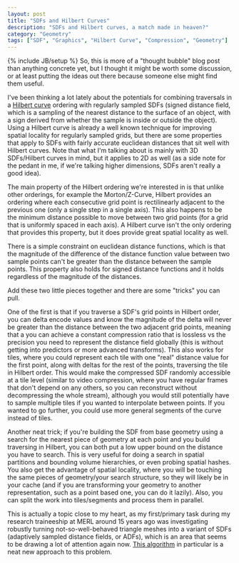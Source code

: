 ```yaml
---
layout: post
title: "SDFs and Hilbert Curves"
description: "SDFs and Hilbert curves, a match made in heaven?"
category: "Geometry"
tags: ["SDF", "Graphics", "Hilbert Curve", "Compression", "Geometry"]
---
```

{% include JB/setup %}
So, this is more of a "thought bubble" blog post than anything concrete yet, but I thought it might be worth some discussion, or at least putting the ideas out there because someone else might find them useful. 

I've been thinking a lot lately about the potentials for combining traversals in a [Hilbert curve](https://en.wikipedia.org/wiki/Hilbert_curve) ordering with regularly sampled SDFs (signed distance field, which is a sampling of the nearest distance to the surface of an object, with a sign derived from whether the sample is inside or outside the object). Using a Hilbert curve is already a well known technique for improving spatial locality for regularly sampled grids, but there are some properties that apply to SDFs with fairly accurate euclidean distances that sit well with Hilbert curves. Note that what I'm talking about is mainly with 3D SDFs/Hilbert curves in mind, but it applies to 2D as well (as a side note for the pedant in me, if we're talking higher dimensions, SDFs aren't really a good idea).

The main property of the Hilbert ordering we're interested in is that unlike other orderings, for example the Morton/Z-Curve, Hilbert provides an ordering where each consecutive grid point is rectilinearly adjacent to the previous one (only a single step in a single axis). This also happens to be the minimum distance possible to move between two grid points (for a grid that is uniformly spaced in each axis). A Hilbert curve isn't the only ordering that provides this property, but it does provide great spatial locality as well.

There is a simple constraint on euclidean distance functions, which is that the magnitude of the difference of the distance function value between two sample points can't be greater than the distance between the sample points. This property also holds for signed distance functions and it holds regardless of the magnitude of the distances.   

Add these two little pieces together and there are some "tricks" you can pull.  

One of the first is that if you traverse a SDF's grid points in Hilbert order, you can delta encode values and know the magnitude of the delta will never be greater than the distance between the two adjacent grid points, meaning that a you can achieve a constant compression ratio that is lossless vs the precision you need to represent the distance field globally (this is without getting into predictors or more advanced transforms). This also works for tiles, where you could represent each tile with one "real" distance value for the first point, along with deltas for the rest of the points, traversing the tile in Hilbert order. This would make the compressed SDF randomly accessible at a tile level (similar to video compression, where you have regular frames that don't depend on any others, so you can reconstruct without decompressing the whole stream), although you would still potentially have to sample multiple tiles if you wanted to interpolate between points. If you wanted to go further, you could use more general segments of the curve instead of tiles.

Another neat trick; if you're building the SDF from base geometry using a search for the nearest piece of geometry at each point and you build traversing in Hilbert, you can both put a low upper bound on the distance you have to search. This is very useful for doing a search in spatial partitions and bounding volume hierarchies, or even probing spatial hashes. You also get the advantage of spatial locality, where you will be touching the same pieces of geometry/your search structure, so they will likely be in your cache (and if you are transforming your geometry to another representation, such as a point based one, you can do it lazily). Also, you can split the work into tiles/segments and process them in parallel. 

This is actually a topic close to my heart, as my first/primary task during my research traineeship at MERL around 15 years ago was investigating robustly turning not-so-well-behaved triangle meshes into a variant of SDFs (adaptively sampled distance fields, or ADFs), which is an area that seems to be drawing a lot of attention again now. [This algorithm](http://www.sciencedirect.com/science/article/pii/S152407031400037X) in particular is a neat new approach to this problem.
